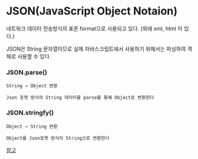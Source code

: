 # JSON(JavaScript Object Notaion)

네트워크 데이터 전송방식의 표준 format으로 사용되고 있다. (외에 xml, html 이 있다.)

JSON은 String 문자열이므로 실제 자바스크립트에서 사용하기 위해서는 파싱하여 객체로 사용할 수 있다.


### JSON.parse()
```
String → Object 변환

Json 포맷 방식의 String 데이터를 parse를 통해 Object로 변환한다
```

### JSON.stringfy()
```
Object → String 변환

Object를 Json포맷 방식의 String으로 변환한다
```

[참고](https://www.w3schools.com/js/js_json_intro.asp)
